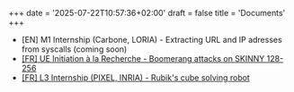 +++
date = '2025-07-22T10:57:36+02:00'
draft = false
title = 'Documents'
+++
- [EN] M1 Internship (Carbone, LORIA) - Extracting URL and IP adresses from syscalls (coming soon)
- [[FR] UE Initiation à la Recherche - Boomerang attacks on SKINNY 128-256](/downloads/IAR-Skinny.pdf)
- [[FR] L3 Internship (PIXEL, INRIA) - Rubik's cube solving robot](/downloads/L3-Internship.pdf)
